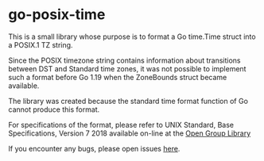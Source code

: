 # go-posix-time

This is a small library whose purpose is to format a Go time.Time struct into a POSIX.1 TZ string.

Since the POSIX timezone string contains information about transitions between DST and Standard time
zones, it was not possible to implement such a format before Go 1.19 when the ZoneBounds struct became
available.

The library was created because the standard time format function of Go cannot produce this format.

For specifications of the format, please refer to UNIX Standard, Base Specifications, Version 7 2018 available on-line at the
[Open Group Library](https://publications.opengroup.org/c181)

If you encounter any bugs, please open issues [here](https://github.com/isaric/go-posix-time/issues).